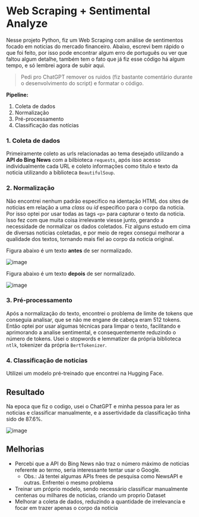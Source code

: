 # Web Scraping + Sentimental Analyze

Nesse projeto Python, fiz um Web Scraping com análise de sentimentos focado em noticias do mercado financeiro. Abaixo, escrevi bem rápido o que foi feito, por isso pode encontrar algum erro de português ou ver que faltou algum detalhe, também tem o fato que já fiz esse código há algum tempo, e só lembrei agora de subir aqui.

> Pedi pro ChatGPT remover os ruidos (fiz bastante comentário durante o desenvolvimento do script) e formatar o código.

**Pipeline:**
1. Coleta de dados
2. Normalização
3. Pré-processamento
4. Classificação das notícias

### 1. Coleta de dados

Primeiramente coleto as urls relacionadas ao tema desejado utilizando a **API do Bing News** com a bilbioteca `requests`, após isso acesso individualmente cada URL e coleto informações como titulo e texto da noticia utilizando a biblioteca `BeautifulSoup`.

### 2. Normalização

Não encontrei nenhum padrão especifico na identação HTML dos sites de noticias em relação a uma *class* ou *id* especifico para o corpo da noticia. Por isso optei por usar todas as tags `<p>` para capturar o texto da noticia. Isso fez com que muita coisa irrelevante viesse junto, gerando a necessidade de normalizar os dados coletados. Fiz alguns estudo em cima de diversas noticias coletadas, e por meio de regex consegui melhorar a qualidade dos textos, tornando mais fiel ao corpo da noticia original.

Figura abaixo é um texto **antes** de ser normalizado.

![image](https://github.com/user-attachments/assets/90a2ad5e-1fc8-4cf4-b2aa-0369d699bdd3)

Figura abaixo é um texto **depois** de ser normalizado.

![image](https://github.com/user-attachments/assets/dd3163e3-4b87-40c7-a3a4-0130d0951773)

### 3. Pré-processamento

Após a normalização do texto, encontrei o problema de limite de tokens que conseguia analisar, que se não me engane de cabeça eram 512 tokens. Então optei por usar algumas técnicas para limpar o texto, facilitando e aprimorando a analise sentimental, e consequentemente reduzindo o número de tokens. Usei o stopwords e lemmatizer da própria biblioteca `ntlk`, tokenizer da própria `BertTokenizer`.

### 4. Classificação de noticias

Utilizei um modelo pré-treinado que encontrei na Hugging Face.

## Resultado

Na epoca que fiz o codigo, usei o ChatGPT e minha pessoa para ler as noticias e classificar manualmente, e a assertividade da classificação tinha sido de 87.6%.

![image](https://github.com/user-attachments/assets/79a1d4b9-78da-483c-aa14-758a60dc2db0)


## Melhorias

* Percebi que a API do Bing News não traz o número máximo de noticias referente ao termo, seria interessante tentar usar o Google.
  * Obs.: Já tentei algumas APIs frees de pesquisa como NewsAPI e outras. Enfrentei o mesmo problema
* Treinar um próprio modelo, sendo necessário classificar manualmente centenas ou milhares de noticias, criando um proprio Dataset
* Melhorar a coleta de dados, reduzindo a quantidade de irrelevancia e focar em trazer apenas o corpo da noticia
